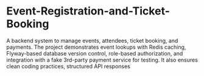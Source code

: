 # Event-Registration-and-Ticket-Booking
A backend system to manage events, attendees, ticket booking, and payments. The project demonstrates event lookups with Redis caching, Flyway-based database version control, role-based authorization, and integration with a fake 3rd-party payment service for testing. It also ensures clean coding practices, structured API responses
